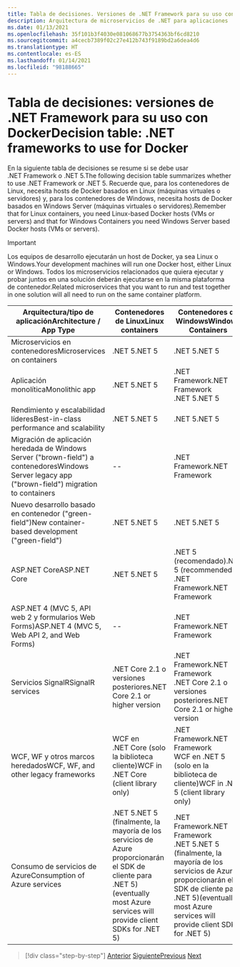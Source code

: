 ```yaml
---
title: Tabla de decisiones. Versiones de .NET Framework para su uso con Docker
description: Arquitectura de microservicios de .NET para aplicaciones .NET en contenedor | Tabla de decisiones, versiones de .NET Framework para su uso con Docker
ms.date: 01/13/2021
ms.openlocfilehash: 35f101b3f4030e081068677b3754363bf6cd8210
ms.sourcegitcommit: a4cecb7389f02c27e412b743f9189bd2a6dea4d6
ms.translationtype: HT
ms.contentlocale: es-ES
ms.lasthandoff: 01/14/2021
ms.locfileid: "98188665"
---
```

# <a name="decision-table-net-frameworks-to-use-for-docker"></a><span data-ttu-id="3f495-104">Tabla de decisiones: versiones de .NET Framework para su uso con Docker</span><span class="sxs-lookup"><span data-stu-id="3f495-104">Decision table: .NET frameworks to use for Docker</span></span>

<span data-ttu-id="3f495-105">En la siguiente tabla de decisiones se resume si se debe usar .NET Framework o .NET 5.</span><span class="sxs-lookup"><span data-stu-id="3f495-105">The following decision table summarizes whether to use .NET Framework or .NET 5.</span></span> <span data-ttu-id="3f495-106">Recuerde que, para los contenedores de Linux, necesita hosts de Docker basados en Linux (máquinas virtuales o servidores) y, para los contenedores de Windows, necesita hosts de Docker basados en Windows Server (máquinas virtuales o servidores).</span><span class="sxs-lookup"><span data-stu-id="3f495-106">Remember that for Linux containers, you need Linux-based Docker hosts (VMs or servers) and that for Windows Containers you need Windows Server based Docker hosts (VMs or servers).</span></span>

> [!IMPORTANT]
> <span data-ttu-id="3f495-107">Los equipos de desarrollo ejecutarán un host de Docker, ya sea Linux o Windows.</span><span class="sxs-lookup"><span data-stu-id="3f495-107">Your development machines will run one Docker host, either Linux or Windows.</span></span> <span data-ttu-id="3f495-108">Todos los microservicios relacionados que quiera ejecutar y probar juntos en una solución deberán ejecutarse en la misma plataforma de contenedor.</span><span class="sxs-lookup"><span data-stu-id="3f495-108">Related microservices that you want to run and test together in one solution will all need to run on the same container platform.</span></span>

| <span data-ttu-id="3f495-109">Arquitectura/tipo de aplicación</span><span class="sxs-lookup"><span data-stu-id="3f495-109">Architecture / App Type</span></span> | <span data-ttu-id="3f495-110">Contenedores de Linux</span><span class="sxs-lookup"><span data-stu-id="3f495-110">Linux containers</span></span> | <span data-ttu-id="3f495-111">Contenedores de Windows</span><span class="sxs-lookup"><span data-stu-id="3f495-111">Windows Containers</span></span> |
|-------------------------|------------------|--------------------|
| <span data-ttu-id="3f495-112">Microservicios en contenedores</span><span class="sxs-lookup"><span data-stu-id="3f495-112">Microservices on containers</span></span> | <span data-ttu-id="3f495-113">.NET 5</span><span class="sxs-lookup"><span data-stu-id="3f495-113">.NET 5</span></span> | <span data-ttu-id="3f495-114">.NET 5</span><span class="sxs-lookup"><span data-stu-id="3f495-114">.NET 5</span></span> |
| <span data-ttu-id="3f495-115">Aplicación monolítica</span><span class="sxs-lookup"><span data-stu-id="3f495-115">Monolithic app</span></span> | <span data-ttu-id="3f495-116">.NET 5</span><span class="sxs-lookup"><span data-stu-id="3f495-116">.NET 5</span></span> | <span data-ttu-id="3f495-117">.NET Framework</span><span class="sxs-lookup"><span data-stu-id="3f495-117">.NET Framework</span></span> <br/> <span data-ttu-id="3f495-118">.NET 5</span><span class="sxs-lookup"><span data-stu-id="3f495-118">.NET 5</span></span> |
| <span data-ttu-id="3f495-119">Rendimiento y escalabilidad líderes</span><span class="sxs-lookup"><span data-stu-id="3f495-119">Best-in-class performance and scalability</span></span> | <span data-ttu-id="3f495-120">.NET 5</span><span class="sxs-lookup"><span data-stu-id="3f495-120">.NET 5</span></span> | <span data-ttu-id="3f495-121">.NET 5</span><span class="sxs-lookup"><span data-stu-id="3f495-121">.NET 5</span></span> |
| <span data-ttu-id="3f495-122">Migración de aplicación heredada de Windows Server ("brown-field") a contenedores</span><span class="sxs-lookup"><span data-stu-id="3f495-122">Windows Server legacy app ("brown-field") migration to containers</span></span> | -- | <span data-ttu-id="3f495-123">.NET Framework</span><span class="sxs-lookup"><span data-stu-id="3f495-123">.NET Framework</span></span> |
| <span data-ttu-id="3f495-124">Nuevo desarrollo basado en contenedor ("green-field")</span><span class="sxs-lookup"><span data-stu-id="3f495-124">New container-based development ("green-field")</span></span> | <span data-ttu-id="3f495-125">.NET 5</span><span class="sxs-lookup"><span data-stu-id="3f495-125">.NET 5</span></span> | <span data-ttu-id="3f495-126">.NET 5</span><span class="sxs-lookup"><span data-stu-id="3f495-126">.NET 5</span></span> |
| <span data-ttu-id="3f495-127">ASP.NET Core</span><span class="sxs-lookup"><span data-stu-id="3f495-127">ASP.NET Core</span></span> | <span data-ttu-id="3f495-128">.NET 5</span><span class="sxs-lookup"><span data-stu-id="3f495-128">.NET 5</span></span> | <span data-ttu-id="3f495-129">.NET 5 (recomendado)</span><span class="sxs-lookup"><span data-stu-id="3f495-129">.NET 5 (recommended)</span></span> <br/> <span data-ttu-id="3f495-130">.NET Framework</span><span class="sxs-lookup"><span data-stu-id="3f495-130">.NET Framework</span></span> |
| <span data-ttu-id="3f495-131">ASP.NET 4 (MVC 5, API web 2 y formularios Web Forms)</span><span class="sxs-lookup"><span data-stu-id="3f495-131">ASP.NET 4 (MVC 5, Web API 2, and Web Forms)</span></span> | -- | <span data-ttu-id="3f495-132">.NET Framework</span><span class="sxs-lookup"><span data-stu-id="3f495-132">.NET Framework</span></span> |
| <span data-ttu-id="3f495-133">Servicios SignalR</span><span class="sxs-lookup"><span data-stu-id="3f495-133">SignalR services</span></span> | <span data-ttu-id="3f495-134">.NET Core 2.1 o versiones posteriores</span><span class="sxs-lookup"><span data-stu-id="3f495-134">.NET Core 2.1 or higher version</span></span> | <span data-ttu-id="3f495-135">.NET Framework</span><span class="sxs-lookup"><span data-stu-id="3f495-135">.NET Framework</span></span> <br/> <span data-ttu-id="3f495-136">.NET Core 2.1 o versiones posteriores</span><span class="sxs-lookup"><span data-stu-id="3f495-136">.NET Core 2.1 or higher version</span></span> |
| <span data-ttu-id="3f495-137">WCF, WF y otros marcos heredados</span><span class="sxs-lookup"><span data-stu-id="3f495-137">WCF, WF, and other legacy frameworks</span></span> | <span data-ttu-id="3f495-138">WCF en .NET Core (solo la biblioteca cliente)</span><span class="sxs-lookup"><span data-stu-id="3f495-138">WCF in .NET Core (client library only)</span></span> | <span data-ttu-id="3f495-139">.NET Framework</span><span class="sxs-lookup"><span data-stu-id="3f495-139">.NET Framework</span></span> <br/> <span data-ttu-id="3f495-140">WCF en .NET 5 (solo en la biblioteca de cliente)</span><span class="sxs-lookup"><span data-stu-id="3f495-140">WCF in .NET 5 (client library only)</span></span> |
| <span data-ttu-id="3f495-141">Consumo de servicios de Azure</span><span class="sxs-lookup"><span data-stu-id="3f495-141">Consumption of Azure services</span></span> | <span data-ttu-id="3f495-142">.NET 5</span><span class="sxs-lookup"><span data-stu-id="3f495-142">.NET 5</span></span> <br/> <span data-ttu-id="3f495-143">(finalmente, la mayoría de los servicios de Azure proporcionarán el SDK de cliente para .NET 5)</span><span class="sxs-lookup"><span data-stu-id="3f495-143">(eventually most Azure services will provide client SDKs for .NET 5)</span></span> | <span data-ttu-id="3f495-144">.NET Framework</span><span class="sxs-lookup"><span data-stu-id="3f495-144">.NET Framework</span></span> <br/> <span data-ttu-id="3f495-145">.NET 5</span><span class="sxs-lookup"><span data-stu-id="3f495-145">.NET 5</span></span> <br/> <span data-ttu-id="3f495-146">(finalmente, la mayoría de los servicios de Azure proporcionarán el SDK de cliente para .NET 5)</span><span class="sxs-lookup"><span data-stu-id="3f495-146">(eventually most Azure services will provide client SDKs for .NET 5)</span></span> |

>[!div class="step-by-step"]
><span data-ttu-id="3f495-147">[Anterior](net-framework-container-scenarios.md)
>[Siguiente](net-container-os-targets.md)</span><span class="sxs-lookup"><span data-stu-id="3f495-147">[Previous](net-framework-container-scenarios.md)
[Next](net-container-os-targets.md)</span></span>

